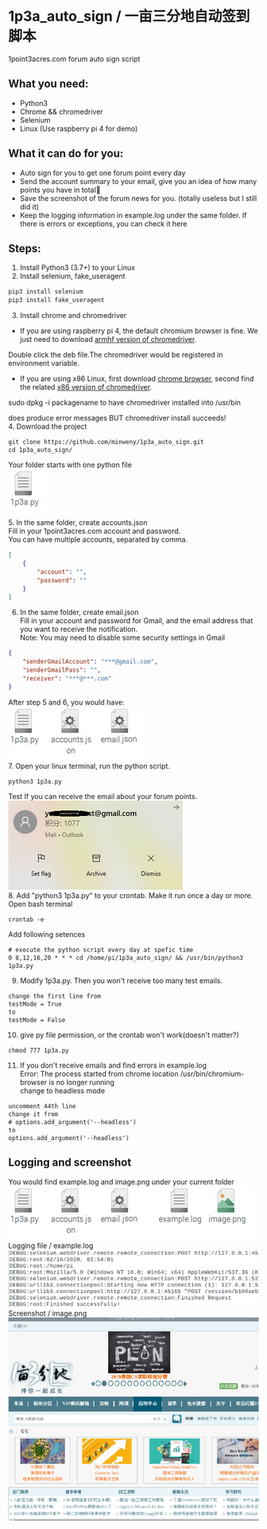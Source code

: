 # 1p3a_auto_sign / 一亩三分地自动签到脚本
1point3acres.com forum auto sign script

## What you need: 
* Python3
* Chrome && chromedriver
* Selenium
* Linux (Use raspberry pi 4 for demo)

## What it can do for you: 
* Auto sign for you to get one forum point every day
* Send the account summary to your email, give you an idea of how many points you have in total:dog:
* Save the screenshot of the forum news for you. (totally useless but I still did it)
* Keep the logging information in example.log under the same folder. If there is errors or exceptions, you can check it here

## Steps:
1. Install Python3 (3.7+) to your Linux
2. Install selenium, fake_useragent
```python
pip3 install selenium
pip3 install fake_useragent
```
3. Install chrome and chromedriver
* If you are using raspberry pi 4, the default chromium browser is fine. We just need to download [armhf version of chromedriver](https://launchpad.net/ubuntu/xenial/armhf/chromium-chromedriver/78.0.3904.108-0ubuntu0.16.04.1).	

Double click the deb file.The chromedriver would be registered in environment variable.

* If you are using x86 Linux, first download [chrome browser](https://www.google.com/chrome/), second find the related [x86 version of chromedriver](https://chromedriver.chromium.org/downloads).	

sudo dpkg -i packagename to have chromedriver installed into /usr/bin	

does produce error messages BUT chromedriver install succeeds!	
4. Download the project
```
git clone https://github.com/minweny/1p3a_auto_sign.git
cd 1p3a_auto_sign/
```
Your folder starts with one python file
<br>![start](start.png)<br>
5. In the same folder, create accounts.json
<br>Fill in your 1point3acres.com account and password.
<br>You can have multiple accounts, separated by comma.
```json
[
	{
		"account": "",
		"password": ""
	}
]
```
6. In the same folder, create email.json
<br>Fill in your account and password for Gmail, and the email address that you want to receive the notification.
<br>Note: You may need to disable some security settings in Gmail
```json
{
	"senderGmailAccount": "***@gmail.com",
	"senderGmailPass": "",
	"receiver": "***@***.com"
}
```
After step 5 and 6, you would have:
<br>![accounts](accounts.png)<br>
7. Open your linux terminal, run the python script. 
```
python3 1p3a.py
```
Test If you can receive the email about your forum points.
<br>![email](email.png)<br>
8. Add "python3 1p3a.py" to your crontab. Make it run once a day or more.
<br>Open bash terminal
```
crontab -e
```
Add following setences
```
# execute the python script every day at spefic time
0 8,12,16,20 * * * cd /home/pi/1p3a_auto_sign/ && /usr/bin/python3 1p3a.py
```
9. Modify 1p3a.py. Then you won't receive too many test emails.	
```
change the first line from
testMode = True
to
testMode = False
```
10. give py file permission, or the crontab won't work(doesn't matter?)		
```
chmod 777 1p3a.py
```	
11. If you don't receive emails and find errors in example.log	
Error: The process started from chrome location /usr/bin/chromium-browser is no longer running	
change to headless mode	
```
uncomment 44th line
change it from
# options.add_argument('--headless')
to
options.add_argument('--headless')
```

## Logging and screenshot
You would find example.log and image.png under your current folder
<br>![res](res.png)<br>
Logging file / example.log
<br>![logging](logging.png)<br>
Screenshot / image.png
<br>![screenshot](screenshot.png)<br>
